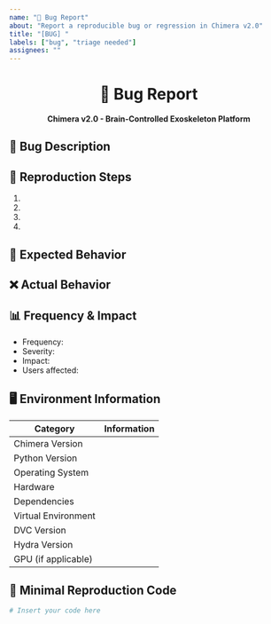 ```yaml
---
name: "🐛 Bug Report"
about: "Report a reproducible bug or regression in Chimera v2.0"
title: "[BUG] "
labels: ["bug", "triage needed"]
assignees: ""
---
```


<!-- 
🔍 Thanks for taking the time to fill out this bug report!
Before submitting, please search open/closed issues to avoid duplicates.
-->

<div align="center">

# 🐛 Bug Report

**Chimera v2.0 - Brain-Controlled Exoskeleton Platform**

</div>

## 📝 Bug Description

<!-- A clear and concise description of what the bug is. The more details, the better. -->

## 🔄 Reproduction Steps

<!-- Detailed steps to reproduce the behavior consistently -->

1. 
2. 
3. 
4. 

## 🎯 Expected Behavior

<!-- A clear and concise description of what you expected to happen -->

## ❌ Actual Behavior

<!-- What actually happened instead. Include full error messages and screenshots if applicable -->

## 📊 Frequency & Impact

<!-- How often does this bug occur? What is its impact on functionality? -->

- Frequency: <!-- Always / Sometimes / Rarely / Only when... -->
- Severity: <!-- Critical / High / Medium / Low -->
- Impact: <!-- Blocks entire workflow / Affects specific feature / Minor inconvenience -->
- Users affected: <!-- All users / Specific user roles / Specific hardware configurations -->

## 🖥️ Environment Information

<!-- Please provide detailed environment information to help reproduce the issue -->

| Category | Information |
|----------|-------------|
| Chimera Version | <!-- e.g., v2.0.1 --> |
| Python Version | <!-- e.g., 3.9.7 --> |
| Operating System | <!-- e.g., Ubuntu 22.04, Windows 11, macOS 12.3 --> |
| Hardware | <!-- EEG Device Model, Exoskeleton type, CPU/GPU specifications --> |
| Dependencies | <!-- Poetry / pip / conda --> |
| Virtual Environment | <!-- Poetry / venv / conda / etc. --> |
| DVC Version | <!-- e.g., 2.10.0 --> |
| Hydra Version | <!-- e.g., 1.1.1 --> |
| GPU (if applicable) | <!-- Model and driver version --> |

## 🧪 Minimal Reproduction Code

<!-- If applicable, provide the minimal code needed to reproduce the issue -->

```python
# Insert your code here

